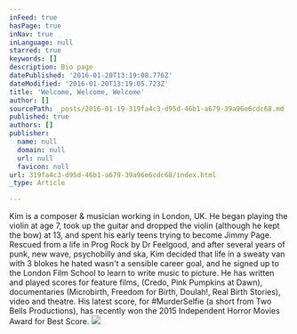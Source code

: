 ```yaml
---
inFeed: true
hasPage: true
inNav: true
inLanguage: null
starred: true
keywords: []
description: Bio page
datePublished: '2016-01-20T13:19:08.776Z'
dateModified: '2016-01-20T13:19:05.723Z'
title: 'Welcome, Welcome, Welcome'
author: []
sourcePath: _posts/2016-01-19-319fa4c3-d95d-46b1-a679-39a96e6cdc68.md
published: true
authors: []
publisher:
  name: null
  domain: null
  url: null
  favicon: null
url: 319fa4c3-d95d-46b1-a679-39a96e6cdc68/index.html
_type: Article

---
```

Kim is a composer & musician working in London, UK. He began playing the violin at age 7, took up the guitar and dropped the violin (although he kept the bow) at 13, and spent his early teens trying to become Jimmy Page. Rescued from a life in Prog Rock by Dr Feelgood, and after several years of punk, new wave, psychobilly and ska, Kim decided that life in a sweaty van with 3 blokes he hated wasn't a sensible career goal, and he signed up to the London Film School to learn to write music to picture.  He has written and played scores for feature films, (Credo, Pink Pumpkins at Dawn), documentaries (Microbirth, Freedom for Birth, Doulah!, Real Birth Stories), video and theatre.  His latest score, for \#MurderSelfie (a short from Two Bells Productions), has recently won the 2015 Independent Horror Movies Award for Best Score.
![](https://the-grid-user-content.s3-us-west-2.amazonaws.com/94b2b028-b303-4787-ac7c-e217fe773658.jpg)